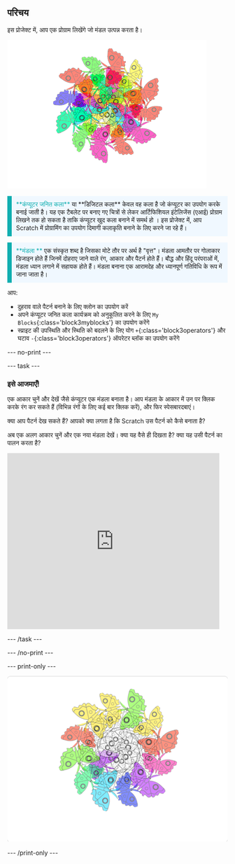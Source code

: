 ## परिचय

इस प्रोजेक्ट में, आप एक प्रोग्राम लिखेंगे जो मंडल उत्पन्न करता है।

![रंगीन तितली मंडला का उदाहरण।](images/mandala.png)

<p style="border-left: solid; border-width:10px; border-color: #0faeb0; background-color: aliceblue; padding: 10px;">
<span style="color: #0faeb0">**कंप्यूटर जनित कला**</span> या **डिजिटल कला** केवल वह कला है जो कंप्यूटर का उपयोग करके बनाई जाती है। यह एक टैबलेट पर बनाए गए चित्रों से लेकर आर्टिफिशियल इंटेलिजेंस (एआई) प्रोग्राम लिखने तक हो सकता है ताकि कंप्यूटर खुद कला बनाने में समर्थ हो । इस प्रोजेक्ट में, आप Scratch में प्रोग्रामिंग का उपयोग दिमागी कलाकृति बनाने के लिए करने जा रहे हैं।
</p>

<p style="border-left: solid; border-width:10px; border-color: #0faeb0; background-color: aliceblue; padding: 10px;">
<span style="color: #0faeb0">**मंडला **</span> एक संस्कृत शब्द है जिसका मोटे तौर पर अर्थ है "वृत्त"। मंडला आमतौर पर गोलाकार डिजाइन होते हैं जिनमें दोहराए जाने वाले रंग, आकार और पैटर्न होते हैं। बौद्ध और हिंदू परंपराओं में, मंडला ध्यान लगाने में सहायक होते हैं। मंडला बनाना एक आरामदेह और ध्यानपूर्ण गतिविधि के रूप में जाना जाता है।
</p>

आप:
+ दुहराव वाले पैटर्न बनाने के लिए क्लोन का उपयोग करें
+ अपने कंप्यूटर जनित कला कार्यक्रम को अनुकूलित करने के लिए `My Blocks`{:class='block3myblocks'} का उपयोग करेंगे
+ स्प्राइट की उपस्थिति और स्थिति को बदलने के लिए योग `+`{:class='block3operators'} और घटाव `-`{:class='block3operators'} ऑपरेटर ब्लॉक का उपयोग करेंगे

--- no-print ---

--- task ---

### इसे आजमाएँ!

<div style="display: flex; flex-wrap: wrap">

<div style="flex-basis: 175px; flex-grow: 1">  
एक आकार चुनें और देखें जैसे कंप्यूटर एक मंडला बनाता है। आप मंडला के आकार में उन पर क्लिक करके रंग कर सकते हैं (विभिन्न रंगों के लिए कई बार क्लिक करें), और फिर <kbd>स्पेसबार</kbd>दबाएं।

क्या आप पैटर्न देख सकते हैं? आपको क्या लगता है कि Scratch उस पैटर्न को कैसे बनाता है?

अब एक अलग आकार चुनें और एक नया मंडला देखें। क्या यह वैसे ही दिखता है? क्या यह उसी पैटर्न का पालन करता है?

</div>

<iframe src="https://scratch.mit.edu/projects/536953224/embed" allowtransparency="true" width="485" height="402" frameborder="0" scrolling="no" allowfullscreen></iframe>
</div>

--- /task ---

--- /no-print ---

--- print-only ---

![पूर्ण प्रोजेक्ट](images/showcase_static.png)

--- /print-only ---
